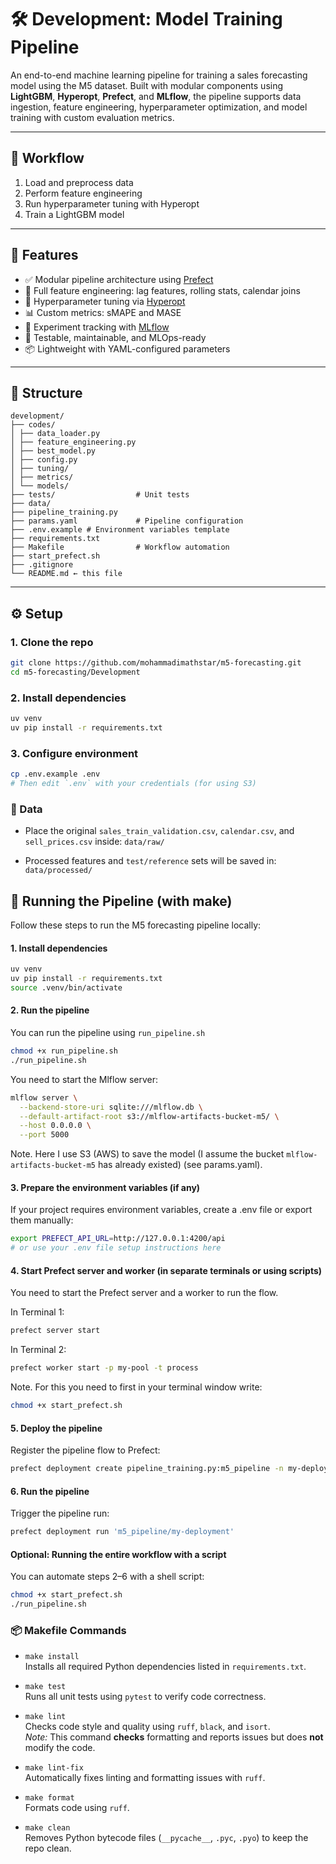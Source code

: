 # 🛠 Development: Model Training Pipeline

An end-to-end machine learning pipeline for training a sales forecasting model using the M5 dataset. Built with modular components using **LightGBM**, **Hyperopt**, **Prefect**, and **MLflow**, the pipeline supports data ingestion, feature engineering, hyperparameter optimization, and model training with custom evaluation metrics.


---


## 🔄 Workflow

1. Load and preprocess data
2. Perform feature engineering
3. Run hyperparameter tuning with Hyperopt
4. Train a LightGBM model

---

## 🚀 Features

- ✅ Modular pipeline architecture using [Prefect](https://docs.prefect.io/)
- 🔁 Full feature engineering: lag features, rolling stats, calendar joins
- 🧪 Hyperparameter tuning via [Hyperopt](https://github.com/hyperopt/hyperopt)
- 📊 Custom metrics: sMAPE and MASE
- 📝 Experiment tracking with [MLflow](https://mlflow.org/)
- 🧼 Testable, maintainable, and MLOps-ready
- 📦 Lightweight with YAML-configured parameters

---

## 📂 Structure

```
development/
├── codes/
│ ├── data_loader.py
│ ├── feature_engineering.py
│ ├── best_model.py
│ ├── config.py
│ ├── tuning/
│ ├── metrics/
│ └── models/
├── tests/                  # Unit tests
├── data/
├── pipeline_training.py
├── params.yaml             # Pipeline configuration
├── .env.example # Environment variables template
├── requirements.txt
├── Makefile                # Workflow automation
├── start_prefect.sh
├── .gitignore
└── README.md ← this file
```

---

## ⚙️ Setup

### 1. Clone the repo

```bash
git clone https://github.com/mohammadimathstar/m5-forecasting.git
cd m5-forecasting/Development
```

### 2. Install dependencies

```bash
uv venv
uv pip install -r requirements.txt
```

### 3. Configure environment

```bash
cp .env.example .env
# Then edit `.env` with your credentials (for using S3)
```


### 📁 Data

- Place the original `sales_train_validation.csv`, `calendar.csv`, and `sell_prices.csv` inside: `data/raw/`

- Processed features and `test/reference` sets will be saved in: `data/processed/`



## 🚀 Running the Pipeline (with make)

Follow these steps to run the M5 forecasting pipeline locally:

#### 1. Install dependencies

```bash
uv venv
uv pip install -r requirements.txt
source .venv/bin/activate
```

#### 2. Run the pipeline

You can run the pipeline using `run_pipeline.sh` 

```bash
chmod +x run_pipeline.sh
./run_pipeline.sh
```

You need to start the Mlflow server:

```bash
mlflow server \
  --backend-store-uri sqlite:///mlflow.db \
  --default-artifact-root s3://mlflow-artifacts-bucket-m5/ \
  --host 0.0.0.0 \
  --port 5000
```

Note. Here I use S3 (AWS) to save the model (I assume the bucket `mlflow-artifacts-bucket-m5` has already existed) (see params.yaml).


#### 3. Prepare the environment variables (if any)

If your project requires environment variables, create a .env file or export them manually:

```bash
export PREFECT_API_URL=http://127.0.0.1:4200/api
# or use your .env file setup instructions here
```

#### 4. Start Prefect server and worker (in separate terminals or using scripts)

You need to start the Prefect server and a worker to run the flow.

In Terminal 1:

```bash
prefect server start
```

In Terminal 2:

```bash
prefect worker start -p my-pool -t process
```


Note. For this you need to first in your terminal window write:

```bash
chmod +x start_prefect.sh
```

#### 5. Deploy the pipeline

Register the pipeline flow to Prefect:

```bash
prefect deployment create pipeline_training.py:m5_pipeline -n my-deployment -p my-pool
```

#### 6. Run the pipeline

Trigger the pipeline run:

```bash
prefect deployment run 'm5_pipeline/my-deployment'
```

#### Optional: Running the entire workflow with a script

You can automate steps 2–6 with a shell script:

```bash
chmod +x start_prefect.sh
./run_pipeline.sh
```



### 📦 Makefile Commands

- `make install`  
  Installs all required Python dependencies listed in `requirements.txt`.

- `make test`  
  Runs all unit tests using `pytest` to verify code correctness.

- `make lint`  
  Checks code style and quality using `ruff`, `black`, and `isort`.  
  *Note:* This command **checks** formatting and reports issues but does **not** modify the code.

- `make lint-fix`  
  Automatically fixes linting and formatting issues with `ruff`.

- `make format`  
  Formats code using `ruff`.

- `make clean`  
  Removes Python bytecode files (`__pycache__`, `.pyc`, `.pyo`) to keep the repo clean.


